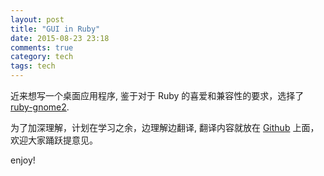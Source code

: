 ```yaml
---
layout: post
title: "GUI in Ruby"
date: 2015-08-23 23:18
comments: true
category: tech
tags: tech
---
```


近来想写一个桌面应用程序, 鉴于对于 Ruby 的喜爱和兼容性的要求，选择了 [ruby-gnome2](http://ruby-gnome2.osdn.jp/hiki.cgi).

为了加深理解，计划在学习之余，边理解边翻译, 翻译内容就放在 [Github](https://github.com/zlx/ruby-gnome-tutorial) 上面，欢迎大家踊跃提意见。

enjoy!
